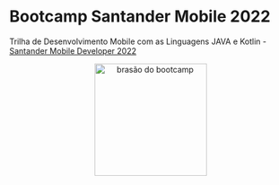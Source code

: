 # Bootcamp Santander Mobile 2022


Trilha de Desenvolvimento Mobile com as Linguagens JAVA e Kotlin - [Santander Mobile Developer 2022](https://web.dio.me/track/santander-bootcamp-mobile-developer)

<div align=center>
<img width="200" height="200" alt="brasão do bootcamp" src="https://hermes.digitalinnovation.one/tracks/87136efb-f048-4304-81c4-f21a7654920b.png">
</div>